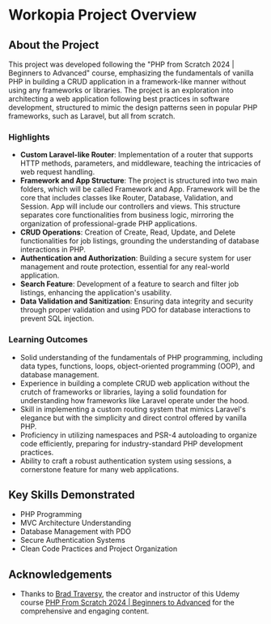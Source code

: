 
# Workopia Project Overview

## About the Project
This project was developed following the "PHP from Scratch 2024 | Beginners to Advanced" course, emphasizing the fundamentals of vanilla PHP in building a CRUD application in a framework-like manner without using any frameworks or libraries. The project is an exploration into architecting a web application following best practices in software development, structured to mimic the design patterns seen in popular PHP frameworks, such as Laravel, but all from scratch.

### Highlights

- **Custom Laravel-like Router**: Implementation of a router that supports HTTP methods, parameters, and middleware, teaching the intricacies of web request handling.
- **Framework and App Structure**: The project is structured into two main folders, which will be called Framework and App. Framework will be the core that includes classes like Router, Database, Validation, and Session. App will include our controllers and views. This structure separates core functionalities from business logic, mirroring the organization of professional-grade PHP applications.
- **CRUD Operations**: Creation of Create, Read, Update, and Delete functionalities for job listings, grounding the understanding of database interactions in PHP.
- **Authentication and Authorization**: Building a secure system for user management and route protection, essential for any real-world application.
- **Search Feature**: Development of a feature to search and filter job listings, enhancing the application's usability.
- **Data Validation and Sanitization**: Ensuring data integrity and security through proper validation and using PDO for database interactions to prevent SQL injection.

### Learning Outcomes

- Solid understanding of the fundamentals of PHP programming, including data types, functions, loops, object-oriented programming (OOP), and database management.
- Experience in building a complete CRUD web application without the crutch of frameworks or libraries, laying a solid foundation for understanding how frameworks like Laravel operate under the hood.
- Skill in implementing a custom routing system that mimics Laravel's elegance but with the simplicity and direct control offered by vanilla PHP.
- Proficiency in utilizing namespaces and PSR-4 autoloading to organize code efficiently, preparing for industry-standard PHP development practices.
- Ability to craft a robust authentication system using sessions, a cornerstone feature for many web applications.

## Key Skills Demonstrated

- PHP Programming
- MVC Architecture Understanding
- Database Management with PDO
- Secure Authentication Systems
- Clean Code Practices and Project Organization

## Acknowledgements

- Thanks to [Brad Traversy](https://github.com/bradtraversy), the creator and instructor of this Udemy course [PHP From Scratch 2024 | Beginners to Advanced](https://www.udemy.com/course/php-from-scratch-course/?kw=php&src=sac) for the comprehensive and engaging content.

